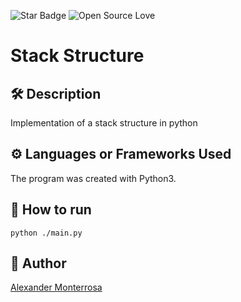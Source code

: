 <!--Please do not remove this part-->

![Star Badge](https://img.shields.io/static/v1?label=%F0%9F%8C%9F&message=If%20Useful&style=style=flat&color=BC4E99)
![Open Source Love](https://badges.frapsoft.com/os/v1/open-source.svg?v=103)

# Stack Structure

<!--An image is an illustration for your project, the tip here is using your sense of humour as much as you can :D

You can copy paste my markdown photo insert as following:
<p align="center">
<img src="your-source-is-here" width=40% height=40%>
-->

## 🛠️ Description

<!--Remove the below lines and add yours -->

Implementation of a stack structure in python

## ⚙️ Languages or Frameworks Used

<!--Remove the below lines and add yours -->

The program was created with Python3.

<!-- Modules required to be able to use the script successfully
and how to install them.
(If there are a lot of them, including a `requirements.txt` file will work better.) -->

## 🌟 How to run

<!--Remove the below lines and add yours -->

`python ./main.py`

<!-- ## 📺 Demo -->

<!-- Add a Screenshot/GIF showing the sample use of the script (jpeg/png/gif). -->

## 🤖 Author

<!--Remove the below lines and add yours -->

[Alexander Monterrosa](https://github.com/Alex108-lab)
